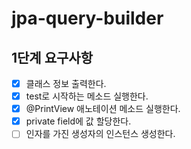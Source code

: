 # jpa-query-builder

## 1단계 요구사항
- [x] 클래스 정보 출력한다.
- [x] test로 시작하는 메소드 실행한다.
- [x] @PrintView 애노테이션 메소드 실행한다.
- [x] private field에 값 할당한다.
- [ ] 인자를 가진 생성자의 인스턴스 생성한다.